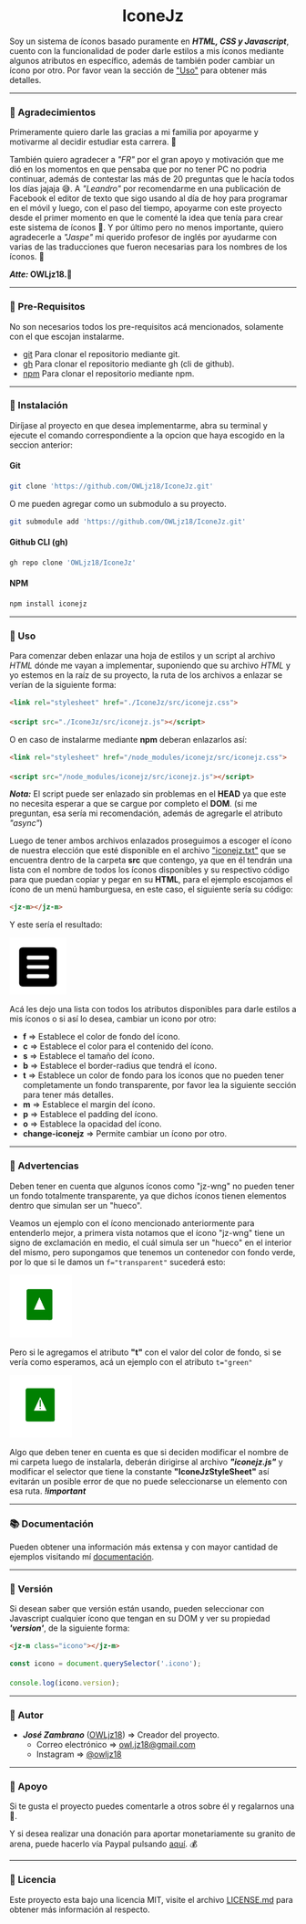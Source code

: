 <h1 align="center">IconeJz</h1>

Soy un sistema de íconos basado puramente en **_HTML, CSS y Javascript_**, cuento con la funcionalidad de poder darle estilos a mis íconos mediante algunos atributos en específico, además de también poder cambiar un ícono por otro. Por favor vean la sección de ["Uso"](#uso) para obtener más detalles.

- - -

### 💌 Agradecimientos ###

Primeramente quiero darle las gracias a mi familia por apoyarme y motivarme al decidir estudiar esta carrera. 💚

También quiero agradecer a _"FR"_ por el gran apoyo y motivación que me dió en los momentos en que pensaba que por no tener PC no podria continuar, además de contestar las más de 20 preguntas que le hacía todos los días jajaja 😅. A _"Leandro"_ por recomendarme en una publicación de Facebook el editor de texto que sigo usando al día de hoy para programar en el móvil y luego, con el paso del tiempo, apoyarme con este proyecto desde el primer momento en que le comenté la idea que tenía para crear este sistema de íconos 🌠. Y por último pero no menos importante, quiero agradecerle a _"Jaspe"_ mi querido profesor de inglés por ayudarme con varias de las traducciones que fueron necesarias para los nombres de los íconos. 🎉

**_Atte:_ OWLjz18.🦉**

- - -

### 📝 Pre-Requisitos ### 

No son necesarios todos los pre-requisitos acá mencionados, solamente con el que escojan instalarme.

  * [git](https://git-scm.com/) Para clonar el repositorio mediante git.
  * [gh](https://cli.github.com) Para clonar el repositorio mediante gh (cli de github).
  * [npm](https://npmjs.com) Para clonar el repositorio mediante npm.


- - -

### 🔧 Instalación ### 

Diríjase al proyecto en que desea implementarme, abra su terminal y ejecute el comando correspondiente a la opcion que haya escogido en la seccion anterior:

#### Git

``` sh
git clone 'https://github.com/OWLjz18/IconeJz.git'
```

O me pueden agregar como un submodulo a su proyecto.

``` sh
git submodule add 'https://github.com/OWLjz18/IconeJz.git'
```

#### Github CLI (gh)

``` sh
gh repo clone 'OWLjz18/IconeJz'
```

#### NPM

``` sh
npm install iconejz
```

- - -

### 🔎 Uso ### 

Para comenzar deben enlazar una hoja de estilos y un script al archivo _HTML_ dónde me vayan a implementar, suponiendo que su archivo _HTML_ y yo estemos en la raíz de su proyecto, la ruta de los archivos a enlazar se verían de la siguiente forma:

``` html
<link rel="stylesheet" href="./IconeJz/src/iconejz.css">

<script src="./IconeJz/src/iconejz.js"></script>
```

O en caso de instalarme mediante **npm** deberan enlazarlos así:

``` html
<link rel="stylesheet" href="/node_modules/iconejz/src/iconejz.css">

<script src="/node_modules/iconejz/src/iconejz.js"></script>
```

**_Nota:_** El script puede ser enlazado sin problemas en el **HEAD** ya que este no necesita esperar a que se cargue por completo el **DOM**. (si me preguntan, esa sería mi recomendación, además de agregarle el atributo _"async"_)

Luego de tener ambos archivos enlazados proseguimos a escoger el ícono de nuestra elección que esté disponible en el archivo ["iconejz.txt"](./src/iconejz.txt) que se encuentra dentro de la carpeta **src** que contengo, ya que en él tendrán una lista con el nombre de todos los íconos disponibles y su respectivo código para que puedan copiar y pegar en su **HTML**, para el ejemplo escojamos el ícono de un menú hamburguesa, en este caso, el siguiente sería su código:

``` html
<jz-m></jz-m>
```

Y este sería el resultado:

<img width="100px" height="100px" alt="Ejemplo del ícono 'jz-m'" src="https://raw.githubusercontent.com/OWLjz18/Imagenes/main/IconeJz/ejemplo-0.png" />

Acá les dejo una lista con todos los atributos disponibles para darle estilos a mis íconos o si así lo desea, cambiar un icono por otro:

  * **f** => Establece el color de fondo del ícono.
  * **c** => Establece el color para el contenido del ícono.
  * **s** => Establece el tamaño del ícono.
  * **b** => Establece el border-radius que tendrá el ícono.
  * **t** => Establece un color de fondo para los íconos que no pueden tener completamente un fondo transparente, por favor lea la siguiente sección para tener más detalles.
  * **m** => Establece el margin del ícono.
  * **p** => Establece el padding del ícono.
  * **o** => Establece la opacidad del ícono.
  * **change-iconejz** => Permite cambiar un ícono por otro.

- - - 

### 👀 Advertencias ###

Deben tener en cuenta que algunos íconos como "jz-wng" no pueden tener un fondo totalmente transparente, ya que dichos íconos tienen elementos dentro que simulan ser un "hueco".

Veamos un ejemplo con el ícono mencionado anteriormente para entenderlo mejor, a primera vista notamos que el ícono "jz-wng" tiene un signo de exclamación en medio, el cuál simula ser un "hueco" en el interior del mismo, pero supongamos que tenemos un contenedor con fondo verde, por lo que si le damos un `f="transparent"` sucederá esto:

<img width="110px" height="110px" alt="Ejemplo del ícono 'jz-wng' sin el atributo 't'" src="https://raw.githubusercontent.com/OWLjz18/Imagenes/main/IconeJz/ejemplo-1.png" />

Pero si le agregamos el atributo **"t"** con el valor del color de fondo, si se vería como esperamos, acá un ejemplo con el atributo `t="green"`

<img width="110px" height="110px" alt="Ejemplo del ícono 'jz-wng' con el atributo 't'" src="https://raw.githubusercontent.com/OWLjz18/Imagenes/main/IconeJz/ejemplo-2.png" />

Algo que deben tener en cuenta es que si deciden modificar el nombre de mi carpeta luego de instalarla, deberán dirigirse al archivo _**"iconejz.js"**_ y modificar el selector que tiene la constante **"IconeJzStyleSheet"** así evitarán un posible error de que no puede seleccionarse un elemento con esa ruta.   _**!important**_

- - -

### 📚 Documentación ###

Pueden obtener una información más extensa y con mayor cantidad de ejemplos visitando mí [documentación](https://owljz18.github.io/IconeJzDoc).

- - -

### 📌 Versión ### 

Si desean saber que versión están usando, pueden seleccionar con Javascript cualquier ícono que tengan en su DOM y ver su propiedad **_'version'_**, de la siguiente forma:

``` html
<jz-m class="icono"></jz-m>
```

``` javascript
const icono = document.querySelector('.icono');

console.log(icono.version);
```

- - - 

### 🦉 Autor ###

  * *__José Zambrano__* ([OWLjz18](https://github.com/OWLjz18)) => Creador del proyecto.
    * Correo electrónico => <owl.jz18@gmail.com>
    * Instagram => [@owljz18](https://instagram.com/owljz18)

- - -

### 🤝 Apoyo ###

Si te gusta el proyecto puedes comentarle a otros sobre él y regalarnos una 🌟.

Y si desea realizar una donación para aportar monetariamente su granito de arena, puede hacerlo vía Paypal pulsando [aquí](https://www.paypal.me/IconeJz). 💰

- - -

### 📃 Licencia ###

Este proyecto esta bajo una licencia MIT, visite el archivo [LICENSE.md](./LICENSE.md) para obtener más información al respecto.
